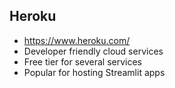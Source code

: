 ## Heroku
* https://www.heroku.com/
* Developer friendly cloud services
* Free tier for several services
* Popular for hosting Streamlit apps